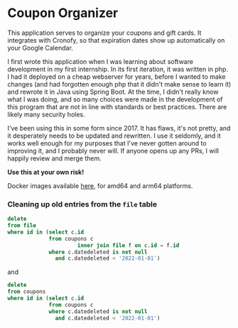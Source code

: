 # Coupon Organizer

This application serves to organize your coupons and gift cards. It integrates with Cronofy, so that expiration dates
show up automatically on your Google Calendar.

I first wrote this application when I was learning about software development in my first internship. In its first
iteration, it was written in php. I had it deployed on a cheap webserver for years, before I wanted to make changes (and
had forgotten enough php that it didn't make sense to learn it) and rewrote it in Java using Spring Boot. At the time, I
didn't really know what I was doing, and so many choices were made in the development of this program that are not in
line with standards or best practices. There are likely many security holes.

I've been using this in some form since 2017. It has flaws, it's not pretty, and it desperately needs to be updated and
rewritten. I use it seldomly, and it works well enough for my purposes that I've never gotten around to improving it,
and I probably never will. If anyone opens up any PRs, I will happily review and merge them.

**Use this at your own risk!**

Docker images available [here](https://hub.docker.com/r/stevenmassaro/coupon-organizer), for amd64 and arm64 platforms.

### Cleaning up old entries from the `file` table

```sql
delete
from file
where id in (select c.id
             from coupons c
                      inner join file f on c.id = f.id
             where c.datedeleted is not null
               and c.datedeleted < '2022-01-01')
```

and

```sql
delete
from coupons
where id in (select c.id
             from coupons c
             where c.datedeleted is not null
               and c.datedeleted < '2022-01-01')
```